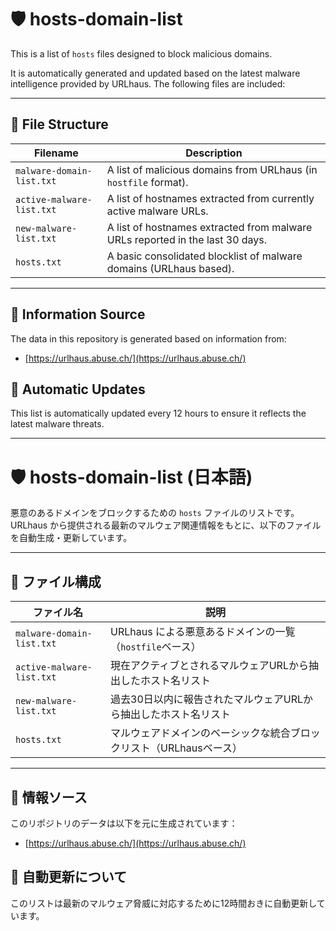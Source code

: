 # 🛡️ hosts-domain-list

This is a list of `hosts` files designed to block malicious domains.

It is automatically generated and updated based on the latest malware intelligence provided by URLhaus. The following files are included:

---

## 📂 File Structure

| Filename                   | Description                                                              |
|----------------------------|--------------------------------------------------------------------------|
| `malware-domain-list.txt`  | A list of malicious domains from URLhaus (in `hostfile` format).        |
| `active-malware-list.txt`  | A list of hostnames extracted from currently active malware URLs.        |
| `new-malware-list.txt`     | A list of hostnames extracted from malware URLs reported in the last 30 days. |
| `hosts.txt`                | A basic consolidated blocklist of malware domains (URLhaus based).       |

---

## 🧠 Information Source

The data in this repository is generated based on information from:

- [https://urlhaus.abuse.ch/](https://urlhaus.abuse.ch/)

## 🔄 Automatic Updates

This list is automatically updated every 12 hours to ensure it reflects the latest malware threats.

---

# 🛡️ hosts-domain-list (日本語)

悪意のあるドメインをブロックするための `hosts` ファイルのリストです。  
URLhaus から提供される最新のマルウェア関連情報をもとに、以下のファイルを自動生成・更新しています。

---

## 📂 ファイル構成

| ファイル名 | 説明 |
|------------|------|
| `malware-domain-list.txt` | URLhaus による悪意あるドメインの一覧（`hostfile`ベース） |
| `active-malware-list.txt` | 現在アクティブとされるマルウェアURLから抽出したホスト名リスト |
| `new-malware-list.txt` | 過去30日以内に報告されたマルウェアURLから抽出したホスト名リスト |
| `hosts.txt` | マルウェアドメインのベーシックな統合ブロックリスト（URLhausベース） |

---

## 🧠 情報ソース

このリポジトリのデータは以下を元に生成されています：

- [https://urlhaus.abuse.ch/](https://urlhaus.abuse.ch/)

## 🔄 自動更新について

このリストは最新のマルウェア脅威に対応するために12時間おきに自動更新しています。
